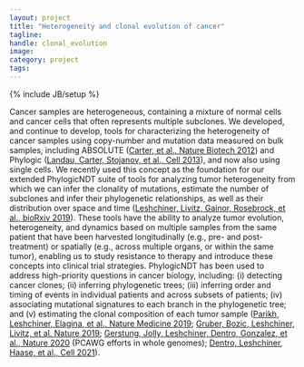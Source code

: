 ```yaml
---
layout: project
title: "Heterogeneity and clonal evolution of cancer"
tagline:
handle: clonal_evolution
image: 
category: project
tags:
---
```

{% include JB/setup %}

Cancer samples are heterogeneous, containing a mixture of normal cells and cancer cells that often represents multiple subclones. We developed, and continue to develop, tools for characterizing the heterogeneity of cancer samples using copy-number and mutation data measured on bulk samples, including ABSOLUTE ([Carter, et al., Nature Biotech 2012]) and Phylogic ([Landau, Carter, Stojanov, et al., Cell 2013]), and now also using single cells. We recently used this concept as the foundation for our extended PhylogicNDT suite of tools for analyzing tumor heterogeneity from which we can infer the clonality of mutations, estimate the number of subclones and infer their phylogenetic relationships, as well as their distribution over space and time ([Leshchiner, Livitz, Gainor, Rosebrock, et al., bioRxiv 2019]). These tools have the ability to analyze tumor evolution, heterogeneity, and dynamics based on multiple samples from the same patient that have been harvested longitudinally (e.g., pre- and post-treatment) or spatially (e.g., across multiple organs, or within the same tumor), enabling us to study resistance to therapy and introduce these concepts into clinical trial strategies. PhylogicNDT has been used to address high-priority questions in cancer biology, including: (i) detecting cancer clones; (ii) inferring phylogenetic trees; (iii) inferring order and timing of events in individual patients and across subsets of patients; (iv) associating mutational signatures to each branch in the phylogenetic tree; and (v) estimating the clonal composition of each tumor sample ([Parikh, Leshchiner, Elagina, et al., Nature Medicine 2019]; [Gruber, Bozic, Leshchiner, Livitz, et al. Nature 2019]; [Gerstung, Jolly, Leshchiner, Dentro, Gonzalez, et al., Nature 2020] (PCAWG efforts in whole genomes); [Dentro, Leshchiner, Haase, et al., Cell 2021]).

[Carter, et al., Nature Biotech 2012]: /papers/paper/absolute
[Landau, Carter, Stojanov, et al., Cell 2013]: /papers/paper/cll-clonal-evolution
[Leshchiner, Livitz, Gainor, Rosebrock, et al., bioRxiv 2019]: /papers/paper/tumour-initiation-progression
[Parikh, Leshchiner, Elagina, et al., Nature Medicine 2019]: /papers/paper/liquid-biopsies-gi-cancers
[Gruber, Bozic, Leshchiner, Livitz, et al. Nature 2019]: /papers/paper/cll-growth-dynamics
[Gerstung, Jolly, Leshchiner, Dentro, Gonzalez, et al., Nature 2020]: /papers/paper/pcawg-evol-history
[Dentro, Leshchiner, Haase, et al., Cell 2021]: /papers/paper/pcawg-heterogeneity
